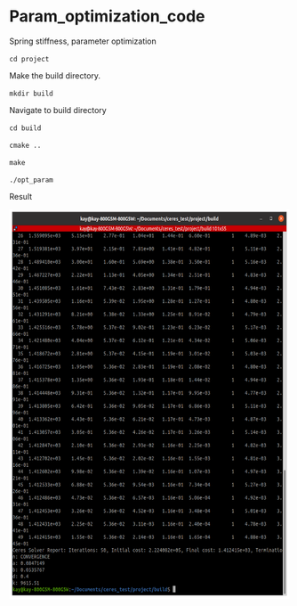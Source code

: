 # Param_optimization_code
Spring stiffness, parameter optimization

`cd project`

Make the build directory.

`mkdir build`

Navigate to build directory

`cd build`

`cmake ..`

`make`

`./opt_param`

Result

<img src = "project/opt_param.png" width="913" height="700"/>
